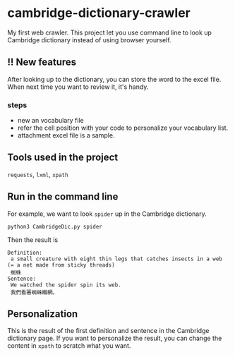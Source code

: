 # cambridge-dictionary-crawler
My first web crawler. This project let you use command line to look up Cambridge dictionary instead of using browser yourself.
## !! New features
After looking up to the dictionary, you can store the word to the excel file. When next time you want to review it, it's handy. 
### steps
* new an vocabulary file 
* refer the cell position with your code to personalize your vocabulary list.
* attachment excel file is a sample.
## Tools used in the project
``requests``, ``lxml``, ``xpath``
## Run in the command line
For example, we want to look `spider` up in the Cambridge dictionary.
```
python3 CambridgeDic.py spider
```
Then the result is
```
Definition:
 a small creature with eight thin legs that catches insects in a web (= a net made from sticky threads)
 蜘蛛
Sentence:
 We watched the spider spin its web.
 我們看著蜘蛛織網。
 ```
 ## Personalization
This is the result of the first definition and sentence in the Cambridge dictionary page. If you want to personalize the result, you can change the content in `xpath` to scratch what you want.



